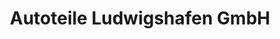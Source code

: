 ---
title: "Autoteile Ludwigshafen GmbH"
url: /ludwigshafen-am-rhein/autoteile-ludwigshafen-gmbh/
shop: Autoteile
---